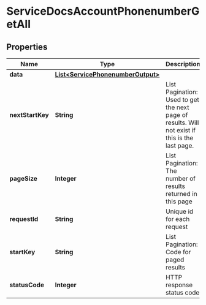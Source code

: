 

# ServiceDocsAccountPhonenumberGetAll


## Properties

| Name | Type | Description | Notes |
|------------ | ------------- | ------------- | -------------|
|**data** | [**List&lt;ServicePhonenumberOutput&gt;**](ServicePhonenumberOutput.md) |  |  [optional] |
|**nextStartKey** | **String** | List Pagination: Used to get the next page of results. Will not exist if this is the last page. |  [optional] |
|**pageSize** | **Integer** | List Pagination: The number of results returned in this page |  [optional] |
|**requestId** | **String** | Unique id for each request |  [optional] |
|**startKey** | **String** | List Pagination: Code for paged results |  [optional] |
|**statusCode** | **Integer** | HTTP response status code |  [optional] |



